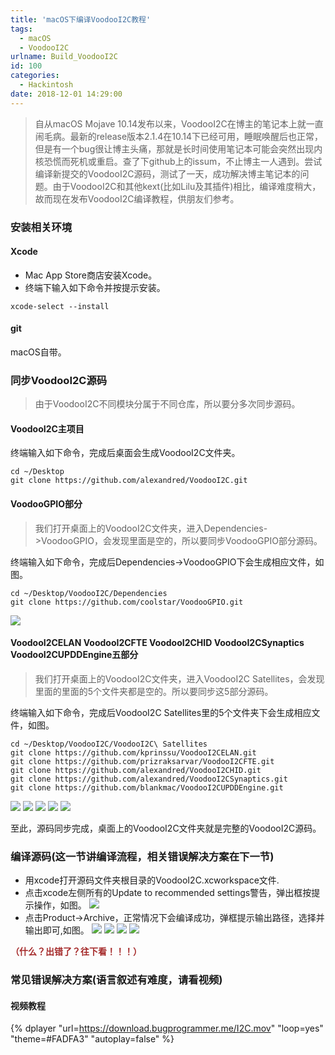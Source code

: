 ```yaml
---
title: 'macOS下编译VoodooI2C教程'
tags:
  - macOS
  - VoodooI2C
urlname: Build_VoodooI2C
id: 100
categories:
  - Hackintosh
date: 2018-12-01 14:29:00
---
```


>自从macOS Mojave 10.14发布以来，VoodooI2C在博主的笔记本上就一直闹毛病。最新的release版本2.1.4在10.14下已经可用，睡眠唤醒后也正常，但是有一个bug很让博主头痛，那就是长时间使用笔记本可能会突然出现内核恐慌而死机或重启。查了下github上的issum，不止博主一人遇到。尝试编译新提交的VoodooI2C源码，测试了一天，成功解决博主笔记本的问题。由于VoodooI2C和其他kext(比如Lilu及其插件)相比，编译难度稍大，故而现在发布VoodooI2C编译教程，供朋友们参考。<!--more-->

### 安装相关环境
#### Xcode
* Mac App Store商店安装Xcode。
* 终端下输入如下命令并按提示安装。
```
xcode-select --install
```

#### git
macOS自带。

### 同步VoodooI2C源码
>由于VoodooI2C不同模块分属于不同仓库，所以要分多次同步源码。

#### VoodooI2C主项目
终端输入如下命令，完成后桌面会生成VoodooI2C文件夹。
```
cd ~/Desktop 
git clone https://github.com/alexandred/VoodooI2C.git
```
#### VoodooGPIO部分
>我们打开桌面上的VoodooI2C文件夹，进入Dependencies->VoodooGPIO，会发现里面是空的，所以要同步VoodooGPIO部分源码。

终端输入如下命令，完成后Dependencies->VoodooGPIO下会生成相应文件，如图。
```
cd ~/Desktop/VoodooI2C/Dependencies 
git clone https://github.com/coolstar/VoodooGPIO.git
```
![](/images/0b6a7d1fb590fa78b90a5da64b8b4422d772cbaf.jpg)

#### VoodooI2CELAN VoodooI2CFTE VoodooI2CHID VoodooI2CSynaptics VoodooI2CUPDDEngine五部分

>我们打开桌面上的VoodooI2C文件夹，进入VoodooI2C Satellites，会发现里面的里面的5个文件夹都是空的。所以要同步这5部分源码。

终端输入如下命令，完成后VoodooI2C Satellites里的5个文件夹下会生成相应文件，如图。
```
cd ~/Desktop/VoodooI2C/VoodooI2C\ Satellites
git clone https://github.com/kprinssu/VoodooI2CELAN.git
git clone https://github.com/prizraksarvar/VoodooI2CFTE.git
git clone https://github.com/alexandred/VoodooI2CHID.git
git clone https://github.com/alexandred/VoodooI2CSynaptics.git
git clone https://github.com/blankmac/VoodooI2CUPDDEngine.git
```
![](/images/efea67887d106bd7cdb07f8632b4aa2775ccf461.jpg)
![](/images/076fe240f8ae0f7ae139516cb424daa673402ad0.jpg)
![](/images/136dfd624f23fc9558399c2838d33972f284114d.jpg)
![](/images/a43b9ac9832f2de321afd09c1bed16c76db98f72.jpg)
![](/images/70cf449f26192ac698ec34a825d1a10eae85d51c.jpg)

至此，源码同步完成，桌面上的VoodooI2C文件夹就是完整的VoodooI2C源码。

### 编译源码(这一节讲编译流程，相关错误解决方案在下一节)
* 用xcode打开源码文件夹根目录的VoodooI2C.xcworkspace文件.
* 点击xcode左侧所有的Update to recommended settings警告，弹出框按提示操作，如图。
![](/images/f9e31b416d4e0e3aae2713e4179f96db06b06ccb.jpg)
* 点击Product->Archive，正常情况下会编译成功，弹框提示输出路径，选择并输出即可,如图。
![](/images/9cedcbc68b08583136ff1b3516e64da0d3ac853f.jpg)
![](/images/dcbee1d5a094c5c8b4d45f71e75665ea47162abc.jpg)
![](/images/6e92d382389ce86b6eb2970de040093a928ee566.jpg)
![](/images/f1c31149e6af98479134e71c7741de7069956ff0.jpg)

<font color=#A52A2A >**（什么？出错了？往下看！！！）**</font>

### 常见错误解决方案(语言叙述有难度，请看视频)
#### 视频教程
{% dplayer "url=https://download.bugprogrammer.me/I2C.mov" "loop=yes" "theme=#FADFA3" "autoplay=false" %}
